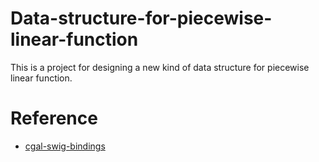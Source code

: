 # Data-structure-for-piecewise-linear-function

This is a project for designing a new kind of data structure for piecewise linear function.

# Reference
- [cgal-swig-bindings](https://github.com/CGAL/cgal-swig-bindings)

